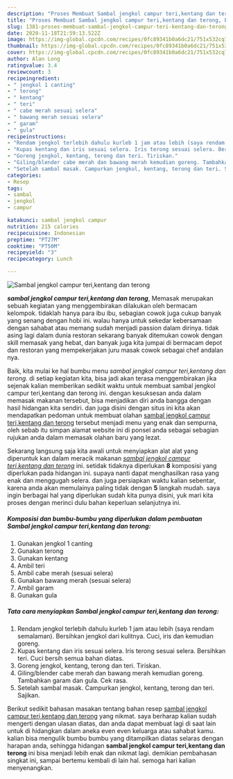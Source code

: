 ```yaml
---
description: "Proses Membuat Sambal jengkol campur teri,kentang dan terong, Enak Banget"
title: "Proses Membuat Sambal jengkol campur teri,kentang dan terong, Enak Banget"
slug: 1381-proses-membuat-sambal-jengkol-campur-teri-kentang-dan-terong-enak-banget
date: 2020-11-18T21:59:13.522Z
image: https://img-global.cpcdn.com/recipes/0fc89341b0a6dc21/751x532cq70/sambal-jengkol-campur-terikentang-dan-terong-foto-resep-utama.jpg
thumbnail: https://img-global.cpcdn.com/recipes/0fc89341b0a6dc21/751x532cq70/sambal-jengkol-campur-terikentang-dan-terong-foto-resep-utama.jpg
cover: https://img-global.cpcdn.com/recipes/0fc89341b0a6dc21/751x532cq70/sambal-jengkol-campur-terikentang-dan-terong-foto-resep-utama.jpg
author: Alan Long
ratingvalue: 3.4
reviewcount: 3
recipeingredient:
- " jengkol 1 canting"
- " terong"
- " kentang"
- " teri"
- " cabe merah sesuai selera"
- " bawang merah sesuai selera"
- " garam"
- " gula"
recipeinstructions:
- "Rendam jengkol terlebih dahulu kurleb 1 jam atau lebih (saya rendam semalaman). Bersihkan jengkol dari kulitnya. Cuci, iris dan kemudian goreng."
- "Kupas kentang dan iris sesuai selera. Iris terong sesuai selera. Bersihkan teri. Cuci bersih semua bahan diatas."
- "Goreng jengkol, kentang, terong dan teri. Tiriskan."
- "Giling/blender cabe merah dan bawang merah kemudian goreng. Tambahkan garam dan gula. Cek rasa."
- "Setelah sambal masak. Campurkan jengkol, kentang, terong dan teri. Sajikan."
categories:
- Resep
tags:
- sambal
- jengkol
- campur

katakunci: sambal jengkol campur 
nutrition: 215 calories
recipecuisine: Indonesian
preptime: "PT27M"
cooktime: "PT50M"
recipeyield: "3"
recipecategory: Lunch

---
```



![Sambal jengkol campur teri,kentang dan terong](https://img-global.cpcdn.com/recipes/0fc89341b0a6dc21/751x532cq70/sambal-jengkol-campur-terikentang-dan-terong-foto-resep-utama.jpg)

<b><i>sambal jengkol campur teri,kentang dan terong</i></b>, Memasak merupakan sebuah kegiatan yang menggembirakan dilakukan oleh bermacam kelompok. tidaklah hanya para ibu ibu, sebagian cowok juga cukup banyak yang senang dengan hobi ini. walau hanya untuk sekedar kebersamaan dengan sahabat atau memang sudah menjadi passion dalam dirinya. tidak asing lagi dalam dunia restoran sekarang banyak ditemukan cowok dengan skill memasak yang hebat, dan banyak juga kita jumpai di bermacam depot dan restoran yang mempekerjakan juru masak cowok sebagai chef andalan nya.

Baik, kita mulai ke hal bumbu menu <i>sambal jengkol campur teri,kentang dan terong</i>. di setiap kegiatan kita, bisa jadi akan terasa menggembirakan jika sejenak kalian memberikan sedikit waktu untuk membuat sambal jengkol campur teri,kentang dan terong ini. dengan kesuksesan anda dalam memasak makanan tersebut, bisa menjadikan diri anda bangga dengan hasil hidangan kita sendiri. dan juga disini dengan situs ini kita akan mendapatkan pedoman untuk membuat olahan <u>sambal jengkol campur teri,kentang dan terong</u> tersebut menjadi menu yang enak dan sempurna, oleh sebab itu simpan alamat website ini di ponsel anda sebagai sebagian rujukan anda dalam memasak olahan baru yang lezat.




Sekarang langsung saja kita awali untuk menyiapkan alat alat yang diperuntuk kan dalam meracik makanan <u><i>sambal jengkol campur teri,kentang dan terong</i></u> ini. setidak tidaknya diperlukan <b>8</b> komposisi yang diperlukan pada hidangan ini. supaya nanti dapat menghasilkan rasa yang enak dan menggugah selera. dan juga persiapkan waktu kalian sebentar, karena anda akan memulainya paling tidak dengan <b>5</b> langkah mudah. saya ingin berbagai hal yang diperlukan sudah kita punya disini, yuk mari kita proses dengan merinci dulu bahan keperluan selanjutnya ini.

<!--inarticleads1-->

##### Komposisi dan bumbu-bumbu yang diperlukan dalam pembuatan Sambal jengkol campur teri,kentang dan terong:

1. Gunakan  jengkol 1 canting
1. Gunakan  terong
1. Gunakan  kentang
1. Ambil  teri
1. Ambil  cabe merah (sesuai selera)
1. Gunakan  bawang merah (sesuai selera)
1. Ambil  garam
1. Gunakan  gula




<!--inarticleads2-->

##### Tata cara menyiapkan Sambal jengkol campur teri,kentang dan terong:

1. Rendam jengkol terlebih dahulu kurleb 1 jam atau lebih (saya rendam semalaman). Bersihkan jengkol dari kulitnya. Cuci, iris dan kemudian goreng.
1. Kupas kentang dan iris sesuai selera. Iris terong sesuai selera. Bersihkan teri. Cuci bersih semua bahan diatas.
1. Goreng jengkol, kentang, terong dan teri. Tiriskan.
1. Giling/blender cabe merah dan bawang merah kemudian goreng. Tambahkan garam dan gula. Cek rasa.
1. Setelah sambal masak. Campurkan jengkol, kentang, terong dan teri. Sajikan.




Berikut sedikit bahasan masakan tentang bahan resep <u>sambal jengkol campur teri,kentang dan terong</u> yang nikmat. saya berharap kalian sudah mengerti dengan ulasan diatas, dan anda dapat membuat lagi di saat lain untuk di hidangkan dalam aneka even even keluarga atau sahabat kamu. kalian bisa mengulik bumbu bumbu yang ditampilkan diatas selaras dengan harapan anda, sehingga hidangan <b>sambal jengkol campur teri,kentang dan terong</b> ini bisa menjadi lebih enak dan nikmat lagi. demikian pembahasan singkat ini, sampai bertemu kembali di lain hal. semoga hari kalian menyenangkan.
